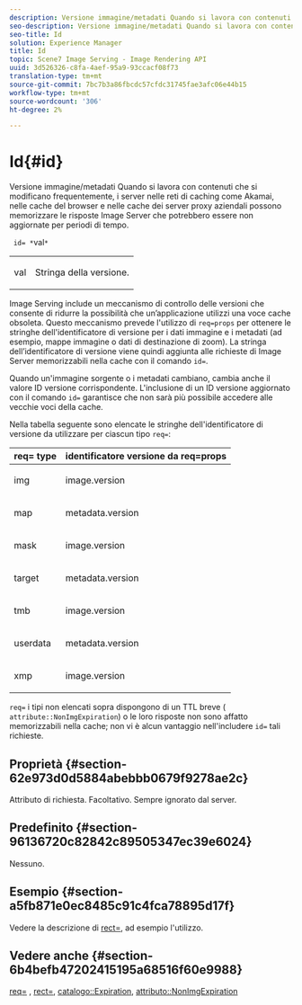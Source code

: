 ```yaml
---
description: Versione immagine/metadati Quando si lavora con contenuti che si modificano frequentemente, i server nelle reti di caching come Akamai, nelle cache del browser e nelle cache dei server proxy aziendali possono memorizzare le risposte Image Server che potrebbero essere non aggiornate per periodi di tempo.
seo-description: Versione immagine/metadati Quando si lavora con contenuti che si modificano frequentemente, i server nelle reti di caching come Akamai, nelle cache del browser e nelle cache dei server proxy aziendali possono memorizzare le risposte Image Server che potrebbero essere non aggiornate per periodi di tempo.
seo-title: Id
solution: Experience Manager
title: Id
topic: Scene7 Image Serving - Image Rendering API
uuid: 3d526326-c8fa-4aef-95a9-93ccacf08f73
translation-type: tm+mt
source-git-commit: 7bc7b3a86fbcdc57cfdc31745fae3afc06e44b15
workflow-type: tm+mt
source-wordcount: '306'
ht-degree: 2%

---
```



# Id{#id}

Versione immagine/metadati Quando si lavora con contenuti che si modificano frequentemente, i server nelle reti di caching come Akamai, nelle cache del browser e nelle cache dei server proxy aziendali possono memorizzare le risposte Image Server che potrebbero essere non aggiornate per periodi di tempo.

` id= *`val`*`

<table id="simpletable_3A6EBDA15B004636804E1ACEF952479A"> 
 <tr class="strow"> 
  <td class="stentry"> <p> <span class="codeph"> <span class="varname"> val  </span> </span> </p> </td> 
  <td class="stentry"> <p>Stringa della versione. </p> </td> 
 </tr> 
</table>

Image Serving include un meccanismo di controllo delle versioni che consente di ridurre la possibilità che un’applicazione utilizzi una voce cache obsoleta. Questo meccanismo prevede l&#39;utilizzo di `req=props` per ottenere le stringhe dell&#39;identificatore di versione per i dati immagine e i metadati (ad esempio, mappe immagine o dati di destinazione di zoom). La stringa dell’identificatore di versione viene quindi aggiunta alle richieste di Image Server memorizzabili nella cache con il comando `id=`.

Quando un&#39;immagine sorgente o i metadati cambiano, cambia anche il valore ID versione corrispondente. L&#39;inclusione di un ID versione aggiornato con il comando `id=` garantisce che non sarà più possibile accedere alle vecchie voci della cache.

Nella tabella seguente sono elencate le stringhe dell&#39;identificatore di versione da utilizzare per ciascun tipo `req=`:

<table id="table_AE39BEBE18864880BBBF1C4F16785E2D"> 
 <thead> 
  <tr> 
   <th class="entry"> <b> req= type</b> </th> 
   <th class="entry"> <b> identificatore versione da req=props</b> </th> 
  </tr> 
 </thead>
 <tbody> 
  <tr> 
   <td> <p> img </p> </td> 
   <td> <p> image.version </p> </td> 
  </tr> 
  <tr> 
   <td> <p> map </p> </td> 
   <td> <p> metadata.version </p> </td> 
  </tr> 
  <tr> 
   <td> <p> mask </p> </td> 
   <td> <p> image.version </p> </td> 
  </tr> 
  <tr> 
   <td> <p> target </p> </td> 
   <td> <p> metadata.version </p> </td> 
  </tr> 
  <tr> 
   <td> <p> tmb </p> </td> 
   <td> <p> image.version </p> </td> 
  </tr> 
  <tr> 
   <td> <p> userdata </p> </td> 
   <td> <p> metadata.version </p> </td> 
  </tr> 
  <tr> 
   <td> <p> xmp </p> </td> 
   <td> <p> image.version </p> </td> 
  </tr> 
 </tbody> 
</table>

`req=` i tipi non elencati sopra dispongono di un TTL breve (  `attribute::NonImgExpiration`) o le loro risposte non sono affatto memorizzabili nella cache; non vi è alcun vantaggio nell&#39;includere  `id=` tali richieste.

## Proprietà {#section-62e973d0d5884abebbb0679f9278ae2c}

Attributo di richiesta. Facoltativo. Sempre ignorato dal server.

## Predefinito {#section-96136720c82842c89505347ec39e6024}

Nessuno.

## Esempio {#section-a5fb871e0ec8485c91c4fca78895d17f}

Vedere la descrizione di [rect=](../../../../../is-api/http-ref/image-serving-api-ref/c-http-protocol-reference/c-command-reference/r-rect.md#reference-520b90d30b4c4b4692a723e4df6adaf3), ad esempio l&#39;utilizzo.

## Vedere anche {#section-6b4befb47202415195a68516f60e9988}

[req=](../../../../../is-api/http-ref/image-serving-api-ref/c-http-protocol-reference/c-command-reference/r-req/r-req.md#reference-907cdb4a97034db7ad94695f25552e76) ,  [rect=](../../../../../is-api/http-ref/image-serving-api-ref/c-http-protocol-reference/c-command-reference/r-rect.md#reference-520b90d30b4c4b4692a723e4df6adaf3),  [catalogo::Expiration](../../../../../is-api/image-catalog/image-serving-api-ref/c-image-catalog-reference/c-image-svg-data-reference/c-image-data-reference/r-expiration-cat.md#reference-a7afd668ecbb4d2da65d86259aa6a28a),  [attributo::NonImgExpiration](../../../../../is-api/image-catalog/image-serving-api-ref/c-image-catalog-reference/c-attributes-reference/r-nonimgexpiration.md#reference-a8066cd0d24b4ea98100ade4821f1f9d)
